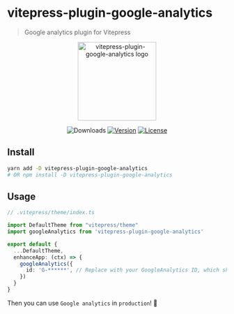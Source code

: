 # vitepress-plugin-google-analytics

> Google analytics plugin for Vitepress

<p align="center">
  <a href="https://github.com/ZhongxuYang/vitepress-plugin-google-analytics.git" target="_blank" rel="noopener noreferrer">
    <img width="180" src="./public/ic_analytics.svg" alt="vitepress-plugin-google-analytics logo">
  </a>
</p>
<p align="center">
  <img src="https://img.shields.io/npm/dm/vitepress-plugin-google-analytics.svg" alt="Downloads"></a>
  <a href="https://www.npmjs.com/package/vitepress-plugin-google-analytics"><img src="https://img.shields.io/npm/v/vitepress-plugin-google-analytics.svg" alt="Version"></a>
  <a href="https://github.com/vuejs/vitepress-plugin-google-analytics/blob/master/LICENSE"><img src="https://img.shields.io/npm/l/vitepress-plugin-google-analytics.svg" alt="License"></a>
</p>

## Install
```sh
yarn add -D vitepress-plugin-google-analytics
# OR npm install -D vitepress-plugin-google-analytics
```

## Usage
```ts
// .vitepress/theme/index.ts

import DefaultTheme from "vitepress/theme"
import googleAnalytics from 'vitepress-plugin-google-analytics'

export default {
  ...DefaultTheme,
  enhanceApp: (ctx) => {
    googleAnalytics({
      id: 'G-******', // Replace with your GoogleAnalytics ID, which should start with the 'G-'
    })
  }
}
```

Then you can use `Google analytics` in `production`! 🎉